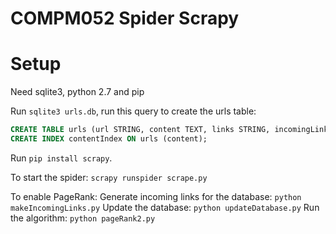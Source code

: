 # COMPM052 Spider Scrapy

# Setup

Need sqlite3, python 2.7 and pip

Run `sqlite3 urls.db`, run this query to create the urls table:
```sql
CREATE TABLE urls (url STRING, content TEXT, links STRING, incomingLinks STRING, pageRank REAL, amount INTEGER);
CREATE INDEX contentIndex ON urls (content);
```

Run `pip install scrapy`.

To start the spider:
`scrapy runspider scrape.py`

To enable PageRank:
    Generate incoming links for the database: `python makeIncomingLinks.py`
    Update the database: `python updateDatabase.py`
    Run the algorithm: `python pageRank2.py`